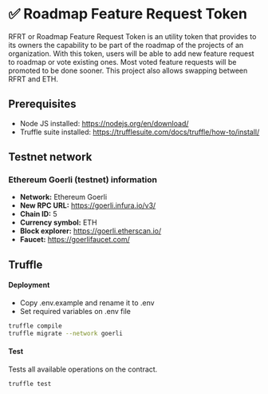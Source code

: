 # ✅ Roadmap Feature Request Token

RFRT or Roadmap Feature Request Token is an utility token that provides to its owners the capability to be part of the roadmap of the projects of an organization. With this token, users will be able to add new feature request to roadmap or vote existing ones. Most voted feature requests will be promoted to be done sooner. This project also allows swapping between RFRT and ETH.

## Prerequisites

- Node JS installed: https://nodejs.org/en/download/
- Truffle suite installed: https://trufflesuite.com/docs/truffle/how-to/install/

## Testnet network

### Ethereum Goerli (testnet) information

- **Network:** Ethereum Goerli
- **New RPC URL:** https://goerli.infura.io/v3/
- **Chain ID:** 5
- **Currency symbol:** ETH
- **Block explorer:** https://goerli.etherscan.io/
- **Faucet:** https://goerlifaucet.com/

## Truffle

#### Deployment

- Copy .env.example and rename it to .env
- Set required variables on .env file

```sh
truffle compile
truffle migrate --network goerli
```

#### Test

Tests all available operations on the contract.

```sh
truffle test
```
